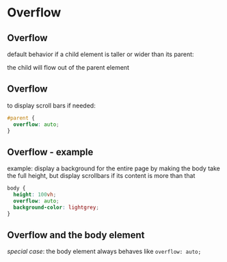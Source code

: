 # Overflow

## Overflow

default behavior if a child element is taller or wider than its parent:

the child will flow out of the parent element

## Overflow

to display scroll bars if needed:

```css
#parent {
  overflow: auto;
}
```

## Overflow - example

example: display a background for the entire page by making the body take the full height, but display scrollbars if its content is more than that

```css
body {
  height: 100vh;
  overflow: auto;
  background-color: lightgrey;
}
```

## Overflow and the body element

_special case_: the body element always behaves like `overflow: auto;`
